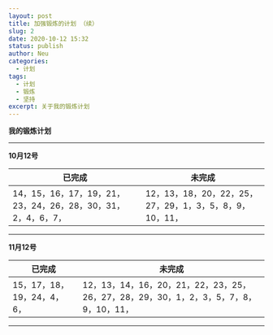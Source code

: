 ```yaml
---
layout: post
title: 加强锻炼的计划 （续）
slug: 2
date: 2020-10-12 15:32
status: publish
author: Neu
categories: 
  - 计划
tags: 
  - 计划
  - 锻炼
  - 坚持
excerpt: 关于我的锻炼计划
---
```


**我的锻炼计划**

------
 
**10月12号**

已完成 | 未完成
--------- | -------------
14，15，16，17，19，21，23，24，26，28，30，31，2，4，6，7， | 12，13，18，20，22，25，27，29，1，3，5，8，9，10，11，

 ------
 
 **11月12号**
 
已完成 | 未完成
--------- | -------------
15，17，18，19，24，4，6， | 12，13，14，16，20，21，22，23，25，26，27，28，29，30，1，2，3，5，7，8，9，10，11，

 ------
 
